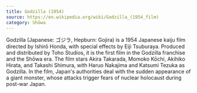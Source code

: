 ```yaml
---
title: Godzilla (1954)
source: https://en.wikipedia.org/wiki/Godzilla_(1954_film)
category: Shōwa
---
```


Godzilla (Japanese: ゴジラ, Hepburn: Gojira) is a 1954 Japanese kaiju film directed by Ishirō Honda, with special effects by Eiji Tsuburaya. Produced and distributed by Toho Studios, it is the first film in the Godzilla franchise and the Shōwa era. The film stars Akira Takarada, Momoko Kōchi, Akihiko Hirata, and Takashi Shimura, with Haruo Nakajima and Katsumi Tezuka as Godzilla. In the film, Japan's authorities deal with the sudden appearance of a giant monster, whose attacks trigger fears of nuclear holocaust during post-war Japan.
